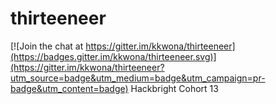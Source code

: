 # thirteeneer

[![Join the chat at https://gitter.im/kkwona/thirteeneer](https://badges.gitter.im/kkwona/thirteeneer.svg)](https://gitter.im/kkwona/thirteeneer?utm_source=badge&utm_medium=badge&utm_campaign=pr-badge&utm_content=badge)
Hackbright Cohort 13
